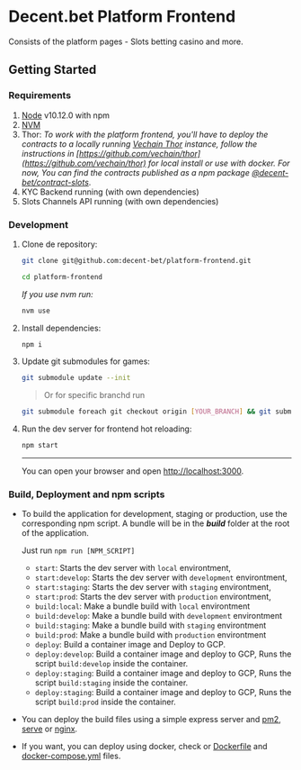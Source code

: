 # Decent.bet Platform Frontend

Consists of the platform pages - Slots betting casino and more.

## Getting Started

### Requirements

1. [Node](https://nodejs.org) v10.12.0 with npm
2. [NVM](https://github.com/creationix/nvm)
3. Thor:
   _To work with the platform frontend, you'll have to deploy the contracts to a locally running [Vechain Thor](https://github.com/vechain/thor) instance, follow the instructions in [https://github.com/vechain/thor](https://github.com/vechain/thor) for local install or use with docker. For now, You can find the contracts published as a npm package [@decent-bet/contract-slots](https://www.npmjs.com/package/@decent-bet/contract-slots)_.
4. KYC Backend running (with own dependencies)
5. Slots Channels API running (with own dependencies)

### Development

1. Clone de repository:
    ```bash
    git clone git@github.com:decent-bet/platform-frontend.git
    ```
    ```bash
    cd platform-frontend
    ```
    _If you use nvm run:_
    ```bash
    nvm use
    ```
2. Install dependencies:

    ```bash
    npm i
    ```

3. Update git submodules for games:
    ```bash
    git submodule update --init
    ```
    > Or for specific branchd run
    ```bash
    git submodule foreach git checkout origin [YOUR_BRANCH] && git submodule foreach git pull origin [YOUR_BRANCH]
    ```
4. Run the dev server for frontend hot reloading:

    ```bash
    npm start
    ```

    ***

    You can open your browser and open [http://localhost:3000](http://localhost:3000).

### Build, Deployment and npm scripts

-   To build the application for development, staging or production, use the corresponding npm script. A bundle will be in the **_build_** folder at the root of the application.

    Just run `npm run [NPM_SCRIPT]`

    -   `start`: Starts the dev server with `local` environtment,
    -   `start:develop`: Starts the dev server with `development` environtment,
    -   `start:staging`: Starts the dev server with `staging` environtment,
    -   `start:prod`: Starts the dev server with `production` environtment,
    -   `build:local`: Make a bundle build with `local` environtment
    -   `build:develop`: Make a bundle build with `development` environtment
    -   `build:staging`: Make a bundle build with `staging` environtment
    -   `build:prod`: Make a bundle build with `production` environtment
    -   `deploy`: Build a container image and Deploy to GCP.
    -   `deploy:develop`: Build a container image and deploy to GCP, Runs the script `build:develop` inside the container.
    -   `deploy:staging`: Build a container image and deploy to GCP, Runs the script `build:staging` inside the container.
    -   `deploy:staging`: Build a container image and deploy to GCP, Runs the script `build:prod` inside the container.

-   You can deploy the build files using a simple express server and [pm2](https://github.com/Unitech/pm2), [serve](https://github.com/zeit/serve) or [nginx](https://nginx.org/).

-   If you want, you can deploy using docker, check or [Dockerfile](Dockerfile) and [docker-compose.yml](docker-compose.yml) files.
